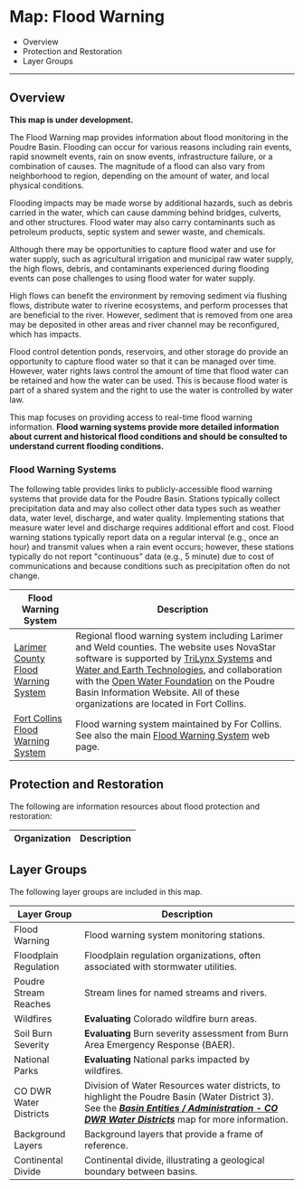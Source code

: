 # Map: Flood Warning

* Overview
* Protection and Restoration
* Layer Groups

--------------

## Overview

**This map is under development.**

The Flood Warning map provides information about flood monitoring in the Poudre Basin.
Flooding can occur for various reasons including rain events, rapid snowmelt events,
rain on snow events,
infrastructure failure, or a combination of causes.
The magnitude of a flood can also vary from neighborhood to region,
depending on the amount of water, and local physical conditions.

Flooding impacts may be made worse by additional hazards,
such as debris carried in the water, which can cause damming behind bridges, culverts, and other structures.
Flood water may also carry contaminants such as petroleum products, septic system and sewer waste,
and chemicals.

Although there may be opportunities to capture flood water and use for water supply,
such as agricultural irrigation and municipal raw water supply, the high flows, debris,
and contaminants experienced during flooding events can pose challenges to using flood water for water supply.

High flows can benefit the environment by removing sediment via flushing flows,
distribute water to riverine ecosystems, and perform processes that are beneficial to the river.
However, sediment that is removed from one area may be deposited in other areas and
river channel may be reconfigured, which has impacts.

Flood control detention ponds, reservoirs, and other storage do provide an opportunity to capture flood water
so that it can be managed over time.
However, water rights laws control the amount of time that flood water can be retained and how the water can be used.
This is because flood water is part of a shared system and the right to use the water is controlled by water law.

This map focuses on providing access to real-time flood warning information.
**Flood warning systems provide more detailed information about current and historical flood conditions
and should be consulted to understand current flooding conditions.**

### Flood Warning Systems

The following table provides links to publicly-accessible flood warning systems that provide data for the Poudre Basin.
Stations typically collect precipitation data and may also collect other data types such as weather data,
water level, discharge, and water quality.
Implementing stations that measure water level and discharge requires additional effort and cost.
Flood warning stations typically report data on a regular interval (e.g., once an hour) and
transmit values when a rain event occurs;
however, these stations typically do not report "continuous" data (e.g., 5 minute) due to cost of communications and
because conditions such as precipitation often do not change.

| **Flood Warning System** | **Description** |
| -- | -- |
| [Larimer County Flood Warning System](https://larimerco-ns5.trilynx-novastar.systems/novastar/operator/) | Regional flood warning system including Larimer and Weld counties. The website uses NovaStar software is supported by [TriLynx Systems](https://trilynx.systems/) and [Water and Earth Technologies](https://www.wetec.us/), and collaboration with the [Open Water Foundation](https://openwatefoundation.org) on the Poudre Basin Information Website. All of these organizations are located in Fort Collins. |
| [Fort Collins Flood Warning System](https://gisweb.fcgov.com/HTML5Viewer/Index.html?viewer=Flood%20Warning) | Flood warning system maintained by For Collins.  See also the main [Flood Warning System](https://www.fcgov.com/utilities/what-we-do/stormwater/flooding/warning-system) web page.

## Protection and Restoration

The following are information resources about flood protection and restoration:

| **Organization** | **Description** |
| -- | -- |

## Layer Groups

The following layer groups are included in this map.

| **Layer Group** | **Description** |
| -- | -- |
| Flood Warning | Flood warning system monitoring stations. |
| Floodplain Regulation | Floodplain regulation organizations, often associated with stormwater utilities. |
| Poudre Stream Reaches | Stream lines for named streams and rivers. |
| Wildfires | **Evaluating** Colorado wildfire burn areas. |
| Soil Burn Severity | **Evaluating** Burn severity assessment from Burn Area Emergency Response (BAER). |
| National Parks | **Evaluating** National parks impacted by wildfires. |
| CO DWR Water Districts | Division of Water Resources water districts, to highlight the Poudre Basin (Water District 3).  See the [***Basin Entities / Administration - CO DWR Water Districts***](#map/entities-codwr-waterdistricts) map for more information. |
| Background Layers | Background layers that provide a frame of reference. |
| Continental Divide | Continental divide, illustrating a geological boundary between basins. |
